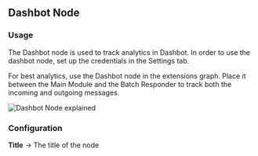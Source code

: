 ## Dashbot Node

### Usage

The Dashbot node is used to track analytics in Dashbot. In order to use the dashbot node, set up the credentials in the Settings tab.

For best analytics, use the Dashbot node in the extensions graph. Place it between the Main Module and the Batch Responder to track both the incoming and outgoing messages. 

![Dashbot Node explained](https://content.convai.studio/docs/nodes/dashbot/1.png)

### Configuration

**Title** → The title of the node
